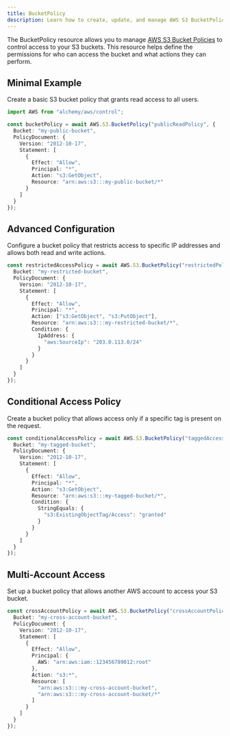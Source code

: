 ```yaml
---
title: BucketPolicy
description: Learn how to create, update, and manage AWS S3 BucketPolicies using Alchemy Cloud Control.
---
```



The BucketPolicy resource allows you to manage [AWS S3 Bucket Policies](https://docs.aws.amazon.com/s3/latest/userguide/) to control access to your S3 buckets. This resource helps define the permissions for who can access the bucket and what actions they can perform.

## Minimal Example

Create a basic S3 bucket policy that grants read access to all users.

```ts
import AWS from "alchemy/aws/control";

const bucketPolicy = await AWS.S3.BucketPolicy("publicReadPolicy", {
  Bucket: "my-public-bucket",
  PolicyDocument: {
    Version: "2012-10-17",
    Statement: [
      {
        Effect: "Allow",
        Principal: "*",
        Action: "s3:GetObject",
        Resource: "arn:aws:s3:::my-public-bucket/*"
      }
    ]
  }
});
```

## Advanced Configuration

Configure a bucket policy that restricts access to specific IP addresses and allows both read and write actions.

```ts
const restrictedAccessPolicy = await AWS.S3.BucketPolicy("restrictedPolicy", {
  Bucket: "my-restricted-bucket",
  PolicyDocument: {
    Version: "2012-10-17",
    Statement: [
      {
        Effect: "Allow",
        Principal: "*",
        Action: ["s3:GetObject", "s3:PutObject"],
        Resource: "arn:aws:s3:::my-restricted-bucket/*",
        Condition: {
          IpAddress: {
            "aws:SourceIp": "203.0.113.0/24"
          }
        }
      }
    ]
  }
});
```

## Conditional Access Policy

Create a bucket policy that allows access only if a specific tag is present on the request.

```ts
const conditionalAccessPolicy = await AWS.S3.BucketPolicy("taggedAccessPolicy", {
  Bucket: "my-tagged-bucket",
  PolicyDocument: {
    Version: "2012-10-17",
    Statement: [
      {
        Effect: "Allow",
        Principal: "*",
        Action: "s3:GetObject",
        Resource: "arn:aws:s3:::my-tagged-bucket/*",
        Condition: {
          StringEquals: {
            "s3:ExistingObjectTag/Access": "granted"
          }
        }
      }
    ]
  }
});
```

## Multi-Account Access

Set up a bucket policy that allows another AWS account to access your S3 bucket.

```ts
const crossAccountPolicy = await AWS.S3.BucketPolicy("crossAccountPolicy", {
  Bucket: "my-cross-account-bucket",
  PolicyDocument: {
    Version: "2012-10-17",
    Statement: [
      {
        Effect: "Allow",
        Principal: {
          AWS: "arn:aws:iam::123456789012:root"
        },
        Action: "s3:*",
        Resource: [
          "arn:aws:s3:::my-cross-account-bucket",
          "arn:aws:s3:::my-cross-account-bucket/*"
        ]
      }
    ]
  }
});
```
